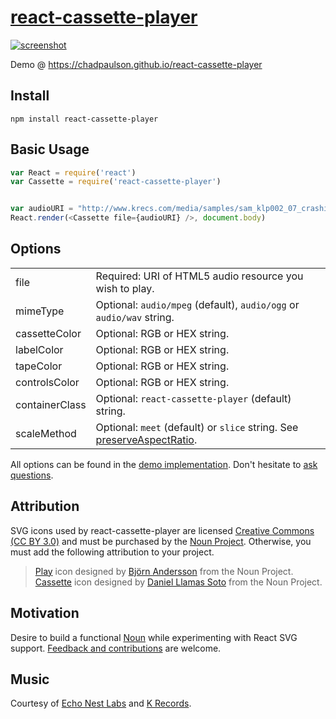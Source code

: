 # [react-cassette-player](https://chadpaulson.github.io/react-cassette-player)

[![screenshot](https://github.com/chadpaulson/react-cassette-player/raw/master/screenshot.png)](https://chadpaulson.github.io/react-cassette-player)

Demo @ https://chadpaulson.github.io/react-cassette-player

## Install

```
npm install react-cassette-player
```

## Basic Usage

```javascript
var React = require('react')
var Cassette = require('react-cassette-player')


var audioURI = "http://www.krecs.com/media/samples/sam_klp002_07_crashingthrough.mp3"
React.render(<Cassette file={audioURI} />, document.body)
```

## Options

|          |                                                                                                                                                  |
|----------------|--------------------------------------------------------------------------------------------------------------------------------------------------|
| file           | Required: URI of HTML5 audio resource you wish to play.                                                                                          |
| mimeType       | Optional: `audio/mpeg` (default), `audio/ogg` or `audio/wav` string.                                                                             |
| cassetteColor  | Optional: RGB or HEX string.                                                                                                                     |
| labelColor     | Optional: RGB or HEX string.                                                                                                                     |
| tapeColor      | Optional: RGB or HEX string.                                                                                                                     |
| controlsColor  | Optional: RGB or HEX string.                                                                                                                     |
| containerClass | Optional: `react-cassette-player` (default) string.                                                                                                     |
| scaleMethod    | Optional: `meet` (default) or `slice` string. See [preserveAspectRatio](https://developer.mozilla.org/en-US/docs/Web/SVG/Attribute/preserveAspectRatio). |

All options can be found in the [demo implementation](https://github.com/chadpaulson/react-cassette-player/blob/gh-pages/src/demo.jsx). Don't hesitate to [ask questions](https://github.com/chadpaulson/react-cassette-player/issues/new).

## Attribution

SVG icons used by react-cassette-player are licensed [Creative Commons (CC BY 3.0)](https://creativecommons.org/licenses/by/3.0/us/) and must be purchased by the [Noun Project](http://thenounproject.com). Otherwise, you must add the following attribution to your project.

  > [Play](http://thenounproject.com/term/play/15109/) icon designed by [Björn Andersson](http://thenounproject.com/bjorna1/) from the Noun Project.
  > [Cassette](http://thenounproject.com/term/cassette/37972/) icon designed by [Daniel Llamas Soto](http://thenounproject.com/yamasoto/) from the Noun Project.


## Motivation

Desire to build a functional [Noun](http://thenounproject.com) while experimenting with React SVG support. [Feedback and contributions](https://github.com/chadpaulson/react-cassette-player/issues/new) are welcome.

## Music

Courtesy of [Echo Nest Labs](http://static.echonest.com/labs/) and [K Records](http://krecs.com).